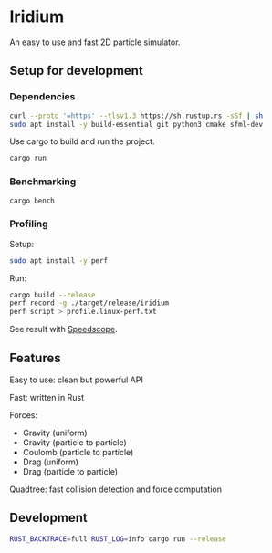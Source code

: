 # Iridium

An easy to use and fast 2D particle simulator.

## Setup for development

### Dependencies

```sh
curl --proto '=https' --tlsv1.3 https://sh.rustup.rs -sSf | sh
sudo apt install -y build-essential git python3 cmake sfml-dev
```

Use cargo to build and run the project.

```sh
cargo run
```

### Benchmarking

```sh
cargo bench
```

### Profiling

Setup:
```sh
sudo apt install -y perf
```

Run:
```sh
cargo build --release
perf record -g ./target/release/iridium
perf script > profile.linux-perf.txt
```

See result with [Speedscope](https://www.speedscope.app/).

## Features

Easy to use: clean but powerful API

Fast: written in Rust

Forces:
- Gravity (uniform) 
- Gravity (particle to particle)
- Coulomb (particle to particle)
- Drag (uniform)
- Drag (particle to particle)

Quadtree: fast collision detection and force computation

## Development

```sh
RUST_BACKTRACE=full RUST_LOG=info cargo run --release
```
